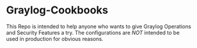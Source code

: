 # Graylog-Cookbooks

This Repo is intended to help anyone who wants to give Graylog Operations and Security Features a try. The configurations are _NOT_ intended to be used in production for obvious reasons.
